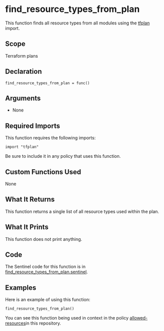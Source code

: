 # find_resource_types_from_plan
This function finds all resource types from all modules using the [tfplan](https://www.terraform.io/docs/enterprise/sentinel/import/tfplan.html) import.

## Scope
Terraform plans

## Declaration
`find_resource_types_from_plan = func()`

## Arguments
* None

## Required Imports
This function requires the following imports:
```
import "tfplan"
```
Be sure to include it in any policy that uses this function.

## Custom Functions Used
None

## What It Returns
This function returns a single list of all resource types used within the plan.

## What It Prints
This function does not print anything.

## Code
The Sentinel code for this function is in [find_resource_types_from_plan.sentinel](./find_resource_types_from_plan.sentinel).

## Examples
Here is an example of using this function:
```
find_resource_types_from_plan()
```
You can see this function being used in context in the policy [allowed-resources](../../cloud-agnostic/allowed-resources.sentinel)in this repository.
